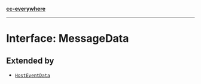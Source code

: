 [**cc-everywhere**](../../../../../index.md)

***

# Interface: MessageData

## Extended by

- [`HostEventData`](../../message-data-types/interfaces/host-event-data.md)
